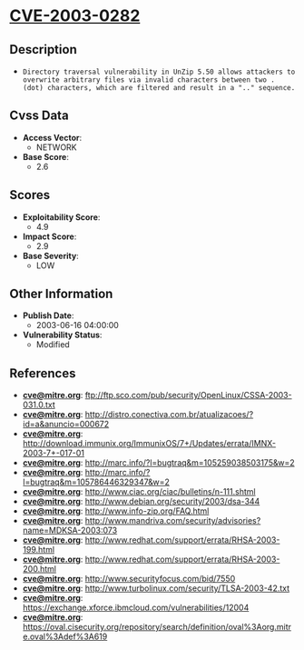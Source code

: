 
# [CVE-2003-0282](ftp://ftp.sco.com/pub/security/OpenLinux/CSSA-2003-031.0.txt)

## Description

- `Directory traversal vulnerability in UnZip 5.50 allows attackers to overwrite arbitrary files via invalid characters between two . (dot) characters, which are filtered and result in a ".." sequence.`

## Cvss Data

- **Access Vector**:
  - NETWORK
- **Base Score**:
  - 2.6

## Scores

- **Exploitability Score**:
  - 4.9
- **Impact Score**:
  - 2.9
- **Base Severity**:
  - LOW

## Other Information

- **Publish Date**:
  - 2003-06-16 04:00:00
- **Vulnerability Status**:
  - Modified

## References

- **cve@mitre.org**: ftp://ftp.sco.com/pub/security/OpenLinux/CSSA-2003-031.0.txt
- **cve@mitre.org**: http://distro.conectiva.com.br/atualizacoes/?id=a&anuncio=000672
- **cve@mitre.org**: http://download.immunix.org/ImmunixOS/7+/Updates/errata/IMNX-2003-7+-017-01
- **cve@mitre.org**: http://marc.info/?l=bugtraq&m=105259038503175&w=2
- **cve@mitre.org**: http://marc.info/?l=bugtraq&m=105786446329347&w=2
- **cve@mitre.org**: http://www.ciac.org/ciac/bulletins/n-111.shtml
- **cve@mitre.org**: http://www.debian.org/security/2003/dsa-344
- **cve@mitre.org**: http://www.info-zip.org/FAQ.html
- **cve@mitre.org**: http://www.mandriva.com/security/advisories?name=MDKSA-2003:073
- **cve@mitre.org**: http://www.redhat.com/support/errata/RHSA-2003-199.html
- **cve@mitre.org**: http://www.redhat.com/support/errata/RHSA-2003-200.html
- **cve@mitre.org**: http://www.securityfocus.com/bid/7550
- **cve@mitre.org**: http://www.turbolinux.com/security/TLSA-2003-42.txt
- **cve@mitre.org**: https://exchange.xforce.ibmcloud.com/vulnerabilities/12004
- **cve@mitre.org**: https://oval.cisecurity.org/repository/search/definition/oval%3Aorg.mitre.oval%3Adef%3A619
